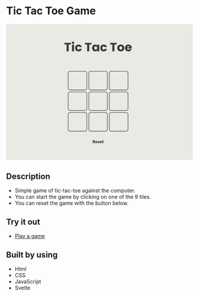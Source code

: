 # Tic Tac Toe Game

![](/game.gif)

## Description

- Simple game of tic-tac-toe against the computer.
- You can start the game by clicking on one of the 9 tiles.
- You can reset the game with the button below.

## Try it out

- [Play a game](https://cryptic-deer.github.io/svelte_tictactoe/)

## Built by using

- Html
- CSS
- JavaScript
- Svelte
